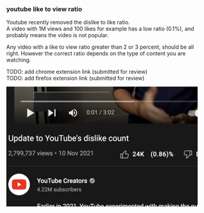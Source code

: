 ### youtube like to view ratio

Youtube recently removed the dislike to like ratio.  
A video with 1M views and 100 likes for example has a low ratio (0.1%), and probably means the video is not popular.

Any video with a like to view ratio greater than 2 or 3 percent, should be all right.
However the correct ratio depends on the type of content you are watching.

TODO: add chrome extension link (submitted for review)  
TODO: add firefox extension link (submitted for review)

![(like to view)%](./assets/readme.png)

